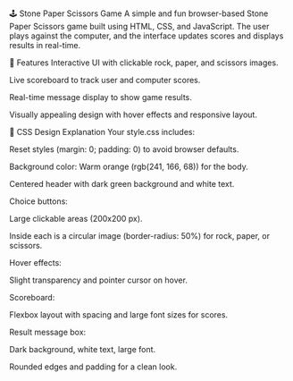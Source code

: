 🕹️ Stone Paper Scissors Game
A simple and fun browser-based Stone Paper Scissors game built using HTML, CSS, and JavaScript. The user plays against the computer, and the interface updates scores and displays results in real-time.

🎨 Features
Interactive UI with clickable rock, paper, and scissors images.

Live scoreboard to track user and computer scores.

Real-time message display to show game results.

Visually appealing design with hover effects and responsive layout.

🎨 CSS Design Explanation
Your style.css includes:

Reset styles (margin: 0; padding: 0) to avoid browser defaults.

Background color: Warm orange (rgb(241, 166, 68)) for the body.

Centered header with dark green background and white text.

Choice buttons:

Large clickable areas (200x200 px).

Inside each is a circular image (border-radius: 50%) for rock, paper, or scissors.

Hover effects:

Slight transparency and pointer cursor on hover.

Scoreboard:

Flexbox layout with spacing and large font sizes for scores.

Result message box:

Dark background, white text, large font.

Rounded edges and padding for a clean look.
